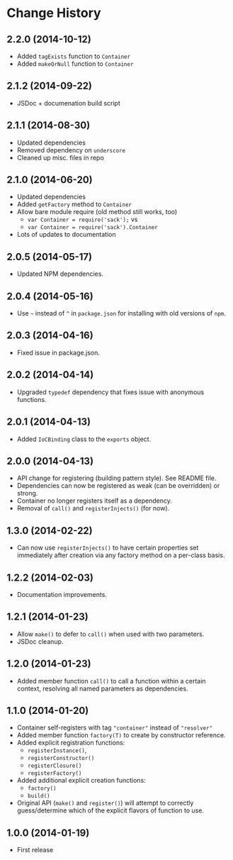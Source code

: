 # Change History

## 2.2.0 (2014-10-12)

* Added `tagExists` function to `Container`
* Added `makeOrNull` function to `Container`

## 2.1.2 (2014-09-22)

* JSDoc + documenation build script

## 2.1.1 (2014-08-30)

* Updated dependencies
* Removed dependency on `underscore`
* Cleaned up misc. files in repo

## 2.1.0 (2014-06-20)

* Updated dependencies
* Added `getFactory` method to `Container`
* Allow bare module require (old method still works, too)
    * `var Container = require('sack');` vs
    * `var Container = require('sack').Container`
* Lots of updates to documentation

## 2.0.5 (2014-05-17)

* Updated NPM dependencies.

## 2.0.4 (2014-05-16)

* Use `~` instead of `^` in `package.json` for installing with old versions of
  `npm`.

## 2.0.3 (2014-04-16)

* Fixed issue in package.json.

## 2.0.2 (2014-04-14)

* Upgraded `typedef` dependency that fixes issue with anonymous functions.

## 2.0.1 (2014-04-13)

* Added `IoCBinding` class to the `exports` object.

## 2.0.0 (2014-04-13)

* API change for registering (building pattern style). See README file.
* Dependencies can now be registered as weak (can be overridden) or strong.
* Container no longer registers itself as a dependency.
* Removal of `call()` and `registerInjects()` (for now).

## 1.3.0 (2014-02-22)

* Can now use `registerInjects()` to have certain properties set immediately
  after creation via any factory method on a per-class basis.

## 1.2.2 (2014-02-03)

* Documentation improvements.

## 1.2.1 (2014-01-23)

* Allow `make()` to defer to `call()` when used with two parameters.
* JSDoc cleanup.

## 1.2.0 (2014-01-23)

* Added member function `call()` to call a function within a certain context,
  resolving all named parameters as dependencies.

## 1.1.0 (2014-01-20)

* Container self-registers with tag `"container"` instead of `"resolver"`
* Added member function `factory(T)` to create by constructor reference.
* Added explicit registration functions:
    * `registerInstance()`,
    * `registerConstructor()`
    * `registerClosure()`
    * `registerFactory()`
* Added additional explicit creation functions:
    * `factory()`
    * `build()`
* Original API (`make()` and `register()`) will attempt to correctly
  guess/determine which of the explicit flavors of function to use.

## 1.0.0 (2014-01-19)

* First release
